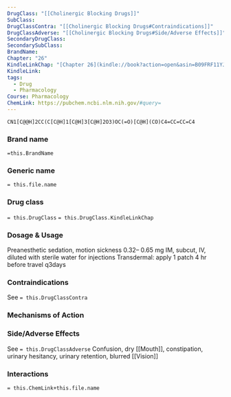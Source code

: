 ```yaml
---
DrugClass: "[[Cholinergic Blocking Drugs]]"
SubClass: 
DrugClassContra: "[[Cholinergic Blocking Drugs#Contraindications]]"
DrugClassAdverse: "[[Cholinergic Blocking Drugs#Side/Adverse Effects]]"
SecondaryDrugClass: 
SecondarySubClass: 
BrandName: 
Chapter: "26"
KindleLinkChap: "[Chapter 26](kindle://book?action=open&asin=B09FRF11YJ&location=13703)"
KindleLink: 
tags:
  - Drug
  - Pharmacology
Course: Pharmacology
ChemLink: https://pubchem.ncbi.nlm.nih.gov/#query=
---
```

```smiles
CN1[C@@H]2CC(C[C@H]1[C@H]3[C@H]2O3)OC(=O)[C@H](CO)C4=CC=CC=C4
```

### Brand name
`=this.BrandName`

### Generic name
`= this.file.name`

### Drug class 
`= this.DrugClass`
	`= this.DrugClass.KindleLinkChap`

### Dosage & Usage
Preanesthetic sedation, motion sickness 
0.32– 0.65 mg IM, subcut, IV, diluted with sterile water for injections Transdermal: apply 1 patch 4 hr before travel q3days
### Contraindications
See `= this.DrugClassContra`

### Mechanisms of Action

### Side/Adverse Effects
See `= this.DrugClassAdverse`
Confusion, dry [[Mouth]], constipation, urinary hesitancy, urinary retention, blurred [[Vision]]

### Interactions

`= this.ChemLink+this.file.name`

